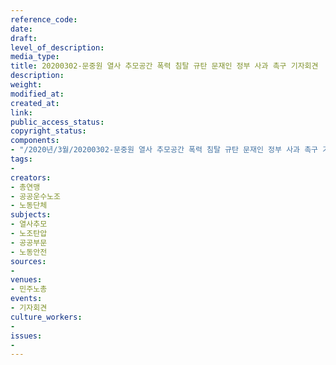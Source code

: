 ```yaml
---
reference_code: 
date: 
draft: 
level_of_description: 
media_type: 
title: 20200302-문중원 열사 추모공간 폭력 침탈 규탄 문재인 정부 사과 촉구 기자회견
description: 
weight: 
modified_at: 
created_at: 
link: 
public_access_status: 
copyright_status: 
components:
- "/2020년/3월/20200302-문중원 열사 추모공간 폭력 침탈 규탄 문재인 정부 사과 촉구 기자회견/_CTU2156.jpg"
tags:
- 
creators:
- 총연맹
- 공공운수노조
- 노동단체
subjects:
- 열사추모
- 노조탄압
- 공공부문
- 노동안전
sources:
- 
venues:
- 민주노총
events:
- 기자회견
culture_workers:
- 
issues:
- 
---
```

